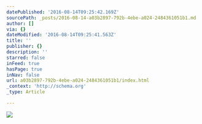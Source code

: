 ```yaml
---
datePublished: '2016-08-14T09:25:42.169Z'
sourcePath: _posts/2016-08-14-a03b2897-792b-4ebe-a024-2484361051b1.md
author: []
via: {}
dateModified: '2016-08-14T09:25:41.563Z'
title: ''
publisher: {}
description: ''
starred: false
inFeed: true
hasPage: true
inNav: false
url: a03b2897-792b-4ebe-a024-2484361051b1/index.html
_context: 'http://schema.org'
_type: Article

---
```

![](https://the-grid-user-content.s3-us-west-2.amazonaws.com/60928260-4440-41bf-ba1a-8834b5537e0e.jpg)